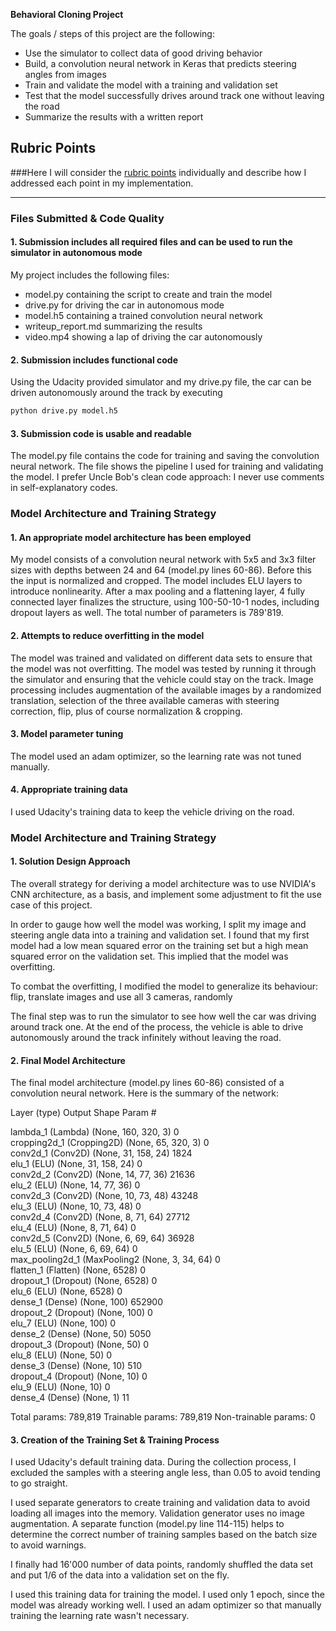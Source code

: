 **Behavioral Cloning Project**

The goals / steps of this project are the following:
* Use the simulator to collect data of good driving behavior
* Build, a convolution neural network in Keras that predicts steering angles from images
* Train and validate the model with a training and validation set
* Test that the model successfully drives around track one without leaving the road
* Summarize the results with a written report

## Rubric Points
###Here I will consider the [rubric points](https://review.udacity.com/#!/rubrics/432/view) individually and describe how I addressed each point in my implementation.  

---
### Files Submitted & Code Quality

#### 1. Submission includes all required files and can be used to run the simulator in autonomous mode

My project includes the following files:
* model.py containing the script to create and train the model
* drive.py for driving the car in autonomous mode
* model.h5 containing a trained convolution neural network 
* writeup_report.md summarizing the results
* video.mp4 showing a lap of driving the car autonomously

#### 2. Submission includes functional code
Using the Udacity provided simulator and my drive.py file, the car can be driven autonomously around the track by executing 
```sh
python drive.py model.h5
```

#### 3. Submission code is usable and readable

The model.py file contains the code for training and saving the convolution neural network. The file shows the pipeline I used for training and validating the model. I prefer Uncle Bob's clean code approach: I never use comments in self-explanatory codes.

### Model Architecture and Training Strategy

#### 1. An appropriate model architecture has been employed

My model consists of a convolution neural network with 5x5 and 3x3 filter sizes with depths between 24 and 64 (model.py lines 60-86). Before this the input is normalized and cropped. The model includes ELU layers to introduce nonlinearity. After a max pooling and a flattening layer, 4 fully connected layer finalizes the structure, using 100-50-10-1 nodes, including dropout layers as well. The total number of parameters is 789'819.

#### 2. Attempts to reduce overfitting in the model 

The model was trained and validated on different data sets to ensure that the model was not overfitting. The model was tested by running it through the simulator and ensuring that the vehicle could stay on the track. Image processing includes augmentation of the available images by a randomized translation, selection of the three available cameras with steering correction, flip, plus of course normalization & cropping.

#### 3. Model parameter tuning

The model used an adam optimizer, so the learning rate was not tuned manually.

#### 4. Appropriate training data

I used Udacity's training data to keep the vehicle driving on the road. 

### Model Architecture and Training Strategy

#### 1. Solution Design Approach

The overall strategy for deriving a model architecture was to use NVIDIA's CNN architecture, as a basis, and implement some adjustment to fit the use case of this project.

In order to gauge how well the model was working, I split my image and steering angle data into a training and validation set. I found that my first model had a low mean squared error on the training set but a high mean squared error on the validation set. This implied that the model was overfitting. 

To combat the overfitting, I modified the model to generalize its behaviour: flip, translate images and use all 3 cameras, randomly 

The final step was to run the simulator to see how well the car was driving around track one. At the end of the process, the vehicle is able to drive autonomously around the track infinitely without leaving the road.

#### 2. Final Model Architecture

The final model architecture (model.py lines 60-86) consisted of a convolution neural network. Here is the summary of the network: 

Layer (type)                 Output Shape              Param #   

lambda_1 (Lambda)            (None, 160, 320, 3)       0         
cropping2d_1 (Cropping2D)    (None, 65, 320, 3)        0         
conv2d_1 (Conv2D)            (None, 31, 158, 24)       1824      
elu_1 (ELU)                  (None, 31, 158, 24)       0         
conv2d_2 (Conv2D)            (None, 14, 77, 36)        21636     
elu_2 (ELU)                  (None, 14, 77, 36)        0         
conv2d_3 (Conv2D)            (None, 10, 73, 48)        43248     
elu_3 (ELU)                  (None, 10, 73, 48)        0         
conv2d_4 (Conv2D)            (None, 8, 71, 64)         27712     
elu_4 (ELU)                  (None, 8, 71, 64)         0         
conv2d_5 (Conv2D)            (None, 6, 69, 64)         36928     
elu_5 (ELU)                  (None, 6, 69, 64)         0         
max_pooling2d_1 (MaxPooling2 (None, 3, 34, 64)         0         
flatten_1 (Flatten)          (None, 6528)              0         
dropout_1 (Dropout)          (None, 6528)              0         
elu_6 (ELU)                  (None, 6528)              0         
dense_1 (Dense)              (None, 100)               652900    
dropout_2 (Dropout)          (None, 100)               0         
elu_7 (ELU)                  (None, 100)               0         
dense_2 (Dense)              (None, 50)                5050      
dropout_3 (Dropout)          (None, 50)                0         
elu_8 (ELU)                  (None, 50)                0         
dense_3 (Dense)              (None, 10)                510       
dropout_4 (Dropout)          (None, 10)                0         
elu_9 (ELU)                  (None, 10)                0         
dense_4 (Dense)              (None, 1)                 11        

Total params: 789,819
Trainable params: 789,819
Non-trainable params: 0

#### 3. Creation of the Training Set & Training Process

I used Udacity's default training data. During the collection process, I excluded the samples with a steering angle less, than 0.05 to avoid tending to go straight.

I used separate generators to create training and validation data to avoid loading all images into the memory. Validation generator uses no image augmentation. A separate function (model.py line 114-115) helps to determine the correct number of training samples based on the batch size to avoid warnings.

I finally had 16'000 number of data points, randomly shuffled the data set and put 1/6 of the data into a validation set on the fly. 

I used this training data for training the model. I used only 1 epoch, since the model was already working well. I used an adam optimizer so that manually training the learning rate wasn't necessary.
